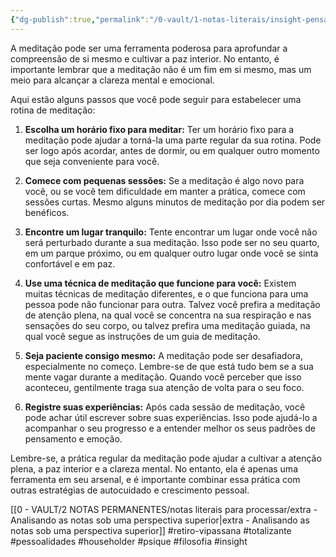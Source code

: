 ```yaml
---
{"dg-publish":true,"permalink":"/0-vault/1-notas-literais/insight-pensamento-e-meditacao/primeira-orientacao-pos-retiro/","tags":["retiro-vipassana","totalizante","pessoalidades","householder","psique","filosofia","insight"],"dgHomeLink":true,"dgShowLocalGraph":true,"dgShowFileTree":true,"dgEnableSearch":true,"noteIcon":""}
---
```


A meditação pode ser uma ferramenta poderosa para aprofundar a compreensão de si mesmo e cultivar a paz interior. No entanto, é importante lembrar que a meditação não é um fim em si mesmo, mas um meio para alcançar a clareza mental e emocional.

Aqui estão alguns passos que você pode seguir para estabelecer uma rotina de meditação:

1. **Escolha um horário fixo para meditar:** Ter um horário fixo para a meditação pode ajudar a torná-la uma parte regular da sua rotina. Pode ser logo após acordar, antes de dormir, ou em qualquer outro momento que seja conveniente para você.

2. **Comece com pequenas sessões:** Se a meditação é algo novo para você, ou se você tem dificuldade em manter a prática, comece com sessões curtas. Mesmo alguns minutos de meditação por dia podem ser benéficos.

3. **Encontre um lugar tranquilo:** Tente encontrar um lugar onde você não será perturbado durante a sua meditação. Isso pode ser no seu quarto, em um parque próximo, ou em qualquer outro lugar onde você se sinta confortável e em paz.

4. **Use uma técnica de meditação que funcione para você:** Existem muitas técnicas de meditação diferentes, e o que funciona para uma pessoa pode não funcionar para outra. Talvez você prefira a meditação de atenção plena, na qual você se concentra na sua respiração e nas sensações do seu corpo, ou talvez prefira uma meditação guiada, na qual você segue as instruções de um guia de meditação.

5. **Seja paciente consigo mesmo:** A meditação pode ser desafiadora, especialmente no começo. Lembre-se de que está tudo bem se a sua mente vagar durante a meditação. Quando você perceber que isso aconteceu, gentilmente traga sua atenção de volta para o seu foco.

6. **Registre suas experiências:** Após cada sessão de meditação, você pode achar útil escrever sobre suas experiências. Isso pode ajudá-lo a acompanhar o seu progresso e a entender melhor os seus padrões de pensamento e emoção.

Lembre-se, a prática regular da meditação pode ajudar a cultivar a atenção plena, a paz interior e a clareza mental. No entanto, ela é apenas uma ferramenta em seu arsenal, e é importante combinar essa prática com outras estratégias de autocuidado e crescimento pessoal.

[[0 - VAULT/2 NOTAS PERMANENTES/notas literais para processar/extra - Analisando as notas sob uma perspectiva superior\|extra - Analisando as notas sob uma perspectiva superior]]
#retiro-vipassana #totalizante #pessoalidades #householder #psique #filosofia #insight